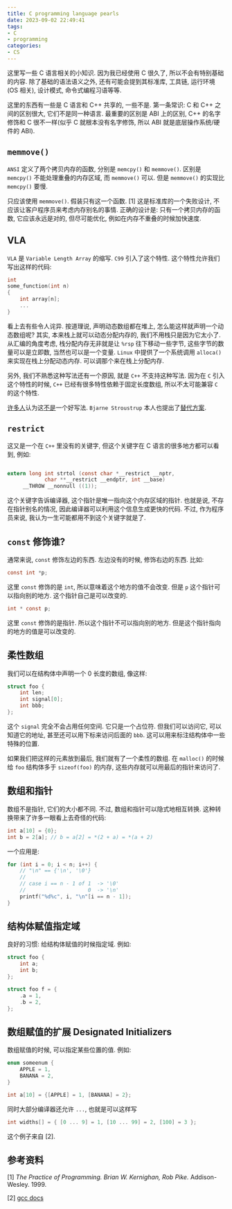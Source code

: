 ```yaml
---
title: C programming language pearls
date: 2023-09-02 22:49:41
tags:
- C
- programming
categories:
- CS
---
```


这里写一些 C 语言相关的小知识. 因为我已经使用 C 很久了, 所以不会有特别基础的内容. 除了基础的语法语义之外, 还有可能会提到其标准库, 工具链, 运行环境(OS 相关), 设计模式, 命令式编程习语等等.

这里的东西有一些是 C 语言和 C++ 共享的, 一些不是. 第一条常识: C 和 C++ 之间的区别很大, 它们不是同一种语言. 最重要的区别是 ABI 上的区别, C++ 的名字修饰和 C 很不一样(似乎 C 就根本没有名字修饰, 所以 ABI 就是底层操作系统/硬件的 ABI).

## `memmove()`

`ANSI` 定义了两个拷贝内存的函数, 分别是 `memcpy()` 和 `memmove()`. 区别是 `memcpy()` 不能处理重叠的内存区域, 而 `memmove()` 可以. 但是 `memmove()` 的实现比 `memcpy()` 要慢.

只应该使用 `memmove()`. 假装只有这一个函数. [1] 这是标准库的一个失败设计, 不应该让客户程序员来考虑内存别名的事情. 正确的设计是: 只有一个拷贝内存的函数, 它应该永远是对的, 但尽可能优化, 例如在内存不重叠的时候加快速度.

## VLA

`VLA` 是 `Variable Length Array` 的缩写. `C99` 引入了这个特性. 这个特性允许我们写出这样的代码:

```c
int
some_function(int n)
{
    int array[n];
    ...
}
```

看上去有些令人诧异. 按道理说, 声明动态数组都在堆上, 怎么能这样就声明一个动态数组呢? 其实, 本来栈上就可以动态分配内存的, 我们不用栈只是因为它太小了. 从汇编的角度考虑, 栈分配内存无非就是让 `%rsp` 往下移动一些字节, 这些字节的数量可以是立即数, 当然也可以是一个变量. `Linux` 中提供了一个系统调用 `alloca()` 来实现在栈上分配动态内存. 可以调那个来在栈上分配内存.

另外, 我们不熟悉这种写法还有一个原因, 就是 `C++` 不支持这种写法. 因为在 `C` 引入这个特性的时候, `C++` 已经有很多特性依赖于固定长度数组, 所以不太可能兼容 `C` 的这个特性.

[许多人](https://stackoverflow.com/questions/1887097/why-arent-variable-length-arrays-part-of-the-c-standard)认为这[不是]((https://nullprogram.com/blog/2019/10/27/))一个好写法. `Bjarne Stroustrup` 本人也提出了[替代方案](https://www.open-std.org/jtc1/sc22/wg21/docs/papers/2013/n3810.pdf).

## `restrict`

这又是一个在 `C++` 里没有的关键字, 但这个关键字在 C 语言的很多地方都可以看到, 例如:

```c

extern long int strtol (const char *__restrict __nptr,
			char **__restrict __endptr, int __base)
     __THROW __nonnull ((1));

```

这个关键字告诉编译器, 这个指针是唯一指向这个内存区域的指针. 也就是说, 不存在指针别名的情况, 因此编译器可以利用这个信息生成更快的代码. 不过, 作为程序员来说, 我认为一生可能都用不到这个关键字就是了.


## `const` 修饰谁?

通常来说, `const` 修饰左边的东西. 左边没有的时候, 修饰右边的东西. 比如:

```c
const int *p;
```

这里 `const` 修饰的是 `int`, 所以意味着这个地方的值不会改变. 但是 `p` 这个指针可以指向别的地方. 这个指针自己是可以改变的.

```c
int * const p;
```

这里 `const` 修饰的是指针. 所以这个指针不可以指向别的地方. 但是这个指针指向的地方的值是可以改变的.

## 柔性数组

我们可以在结构体中声明一个 0 长度的数组, 像这样:

```c
struct foo {
    int len;
    int signal[0];
    int bbb;
};
```

这个 `signal` 完全不会占用任何空间. 它只是一个占位符. 但我们可以访问它, 可以知道它的地址, 甚至还可以用下标来访问后面的 `bbb`. 这可以用来标注结构体中一些特殊的位置.

如果我们把这样的元素放到最后, 我们就有了一个柔性的数组. 在 `malloc()` 的时候给 `foo` 结构体多于 `sizeof(foo)` 的内存, 这些内存就可以用最后的指针来访问了.

## 数组和指针

数组不是指针, 它们的大小都不同. 不过, 数组和指针可以隐式地相互转换. 这种转换带来了许多一眼看上去奇怪的代码:

```c
int a[10] = {0};
int b = 2[a]; // b = a[2] = *(2 + a) = *(a + 2)
```

一个应用是:

```c
for (int i = 0; i < n; i++) {
    // "\n" == {'\n', '\0'}
    //
    // case i == n - 1 of 1  -> '\0'
    //                    0  -> '\n'
    printf("%d%c", i, "\n"[i == n - 1]);
}

```

## 结构体赋值指定域

良好的习惯: 给结构体赋值的时候指定域. 例如:

```c
struct foo {
    int a;
    int b;
};

struct foo f = {
    .a = 1,
    .b = 2,
};
```

## 数组赋值的扩展 Designated Initializers

数组赋值的时候, 可以指定某些位置的值. 例如:

```c
enum someenum {
    APPLE = 1,
    BANANA = 2,
}

int a[10] = {[APPLE] = 1, [BANANA] = 2};
```

同时大部分编译器还允许 `...`, 也就是可以这样写

```c
int widths[] = { [0 ... 9] = 1, [10 ... 99] = 2, [100] = 3 };
```

这个例子来自 [2].

## 参考资料

[1] *The Practice of Programming. Brian W. Kernighan, Rob Pike.* Addison-Wesley. 1999.

[2] [gcc docs](https://gcc.gnu.org/onlinedocs/gcc/Designated-Inits.html)
